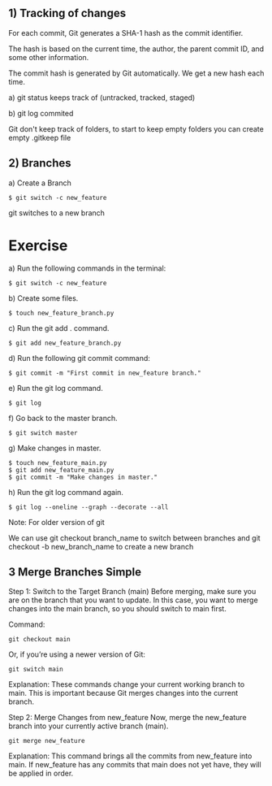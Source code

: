 
## 1) Tracking of changes ##
For each commit, Git generates a SHA-1 hash as the commit identifier. 

The hash is based on the current time, the author, the parent commit ID, and some other information.

The commit hash is generated by Git automatically. We get a new hash each time.


a) git status keeps track of (untracked, tracked, staged) 

b) git log  commited

Git don't keep track of folders, to start to keep empty folders
you can create empty .gitkeep file

## 2) Branches

a) Create a Branch

```
$ git switch -c new_feature
```

git switches to a new branch

# Exercise

a) Run the following commands in the terminal:

```
$ git switch -c new_feature
```

b) Create some files.
```
$ touch new_feature_branch.py
```

c) Run the git add . command.
```
$ git add new_feature_branch.py
```

d) Run the following git commit command:
```
$ git commit -m "First commit in new_feature branch."
```

e) Run the git log command.
```
$ git log
```

f) Go back to the master branch.
```
$ git switch master
```

g) Make changes in master.
```
$ touch new_feature_main.py
$ git add new_feature_main.py
$ git commit -m "Make changes in master."
```

h) Run the git log command again.
```
$ git log --oneline --graph --decorate --all
```

Note:
For older version of git

We can use git checkout branch_name to switch between branches and 
git checkout -b new_branch_name to create a new branch


## 3 Merge Branches Simple

Step 1: Switch to the Target Branch (main)
Before merging, make sure you are on the branch that you want to update. In this case, you want to merge changes into the main branch, so you should switch to main first.

Command:

```
git checkout main
```

Or, if you’re using a newer version of Git:

```
git switch main
```

Explanation:
These commands change your current working branch to main. 
This is important because Git merges changes into the current branch.

Step 2: Merge Changes from new_feature
Now, merge the new_feature branch into your currently active branch (main).

```
git merge new_feature
```

Explanation:
This command brings all the commits from new_feature into main. If new_feature has any commits that main does not yet have, they will be applied in order.


